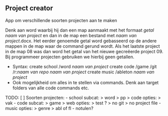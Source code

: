 ## Project creator
App om verschillende soorten projecten aan te maken

Denk aan word waarbij hij dan een map aanmaakt met het formaat *getal* *naam van project* en dan in de map een bestand met *naam van project*.docx. Het eerder genoemde getal word gebasseerd op de andere mappen in de map waar de command gerund wordt. Als het laatste project in de map 08 was dan word het getal van het nieuwe gecreëerde project 09. Bij programmeer projecten gebruiken we hierbij geen getallen.
- Syntax: 
               create school /word *naam van project*
               create code /game /git /r:*naam van repo* *naam van project*
               create music /ableton *naam van project*
- Ook mogelijkheid om alles in te stellen via commands. Denk aan target folders van alle code commands etc.

TODO:
[ ] Soorten projecten:
    - school
        subcat:
            > word
            > pp
            > code
        opties:
            > vak
    - code
        subcat:
            > game
            > web
        opties:
            > test ?
            > no git
            > no project file
    - music
        opties:
            > genre
            > abl of fl
    - notulen?